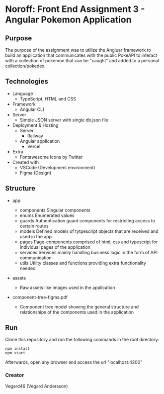# Noroff: Front End Assignment 3 - Angular Pokemon Application

## Purpose
The purpose of the assignment was to utilize the Angluar framework to build an application that communicates with the public PokeAPI to interact with a collection of pokemon that can be "caught" and added to a personal collection/pokedex.

## Technologies
- Language
  - TypeScript, HTML and CSS
- Framework
  - Angular CLI
- Server
  - Simple JSON server with single db.json file
- Deployment & Hosting
  - Server
    - Railway
  - Angular application
    - Vercel
- Extra
  - Fontawesome Icons by Twitter
- Created with
  - VSCode (Development environment)
  - Figma (Design)
  
## Structure
- app
  - components
    Singular components
  - enums
    Enumerated values
  - guards
    Authentication guard components for restricting access to certain routes
  - models
    Defined models of tytpescript objects that are received and used in the app
  - pages
    Page-components comprised of html, css and typescript for individual pages of the application
  - services
    Services mainly handling business logic in the form of API communication
  - utils
    Utility classes and functions providing extra functionality needed
- assets
  - Raw assets like images used in the application

- component-tree-figma.pdf
  - Component tree model showing the general structure and relationships of the components used in the application
  
## Run
Clone this repository and run the following commands in the root directory:
```
npm install
npm start
```
Afterwards, open any browser and access the url "localhost:4200"
### Creator 
Vegard46 (Vegard Andersson)


